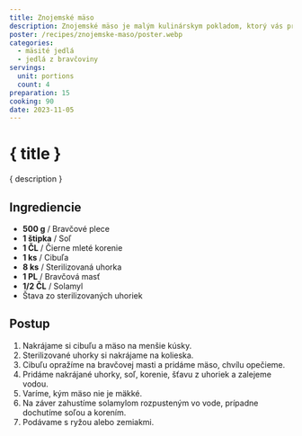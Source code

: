 ```yaml
---
title: Znojemské mäso
description: Znojemské mäso je malým kulinárskym pokladom, ktorý vás prenesie na južnú Moravu.
poster: /recipes/znojemske-maso/poster.webp
categories:
  - mäsité jedlá
  - jedlá z bravčoviny
servings:
  unit: portions
  count: 4
preparation: 15
cooking: 90
date: 2023-11-05
---
```


# { title }

{ description }

## Ingrediencie

- **500 g** / Bravčové plece
- **1 štipka** / Soľ
- **1 ČL** / Čierne mleté korenie
- **1 ks** / Cibuľa
- **8 ks** / Sterilizovaná uhorka
- **1 PL** / Bravčová masť
- **1/2 ČL** / Solamyl
- Štava zo sterilizovaných uhoriek

## Postup

1. Nakrájame si cibuľu a mäso na menšie kúsky.
2. Sterilizované uhorky si nakrájame na kolieska.
3. Cibuľu opražíme na bravčovej masti a pridáme mäso, chvílu opečieme.
4. Pridáme nakrájané uhorky, soľ, korenie, šťavu z uhoriek a zalejeme vodou.
5. Varíme, kým mäso nie je mäkké.
6. Na záver zahustíme solamylom rozpusteným vo vode, prípadne dochutíme soľou a korením.
7. Podávame s ryžou alebo zemiakmi.
